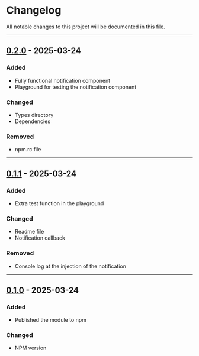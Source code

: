 # Changelog

All notable changes to this project will be documented in this file.


---

## [0.2.0] - 2025-03-24

### Added

- Fully functional notification component
- Playground for testing the notification component


### Changed

- Types directory
- Dependencies


### Removed

- npm.rc file

---


## [0.1.1] - 2025-03-24

### Added

- Extra test function in the playground


### Changed

- Readme file
- Notification callback


### Removed

- Console log at the injection of the notification


---


## [0.1.0] - 2025-03-24

### Added

- Published the module to npm


### Changed

- NPM version


[//]: # (### Removed)

[//]: # ()
[//]: # (-)


[0.2.0]: https://github.com/TimoCuijpers/nuxt-toasts/releases/tag/0.2.0
[0.1.1]: https://github.com/TimoCuijpers/nuxt-toasts/releases/tag/0.1.1
[0.1.0]: https://github.com/TimoCuijpers/nuxt-toasts/releases/tag/0.1.0
